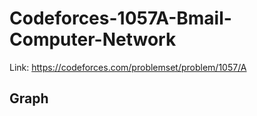 # Codeforces-1057A-Bmail-Computer-Network
Link: https://codeforces.com/problemset/problem/1057/A
## Graph
